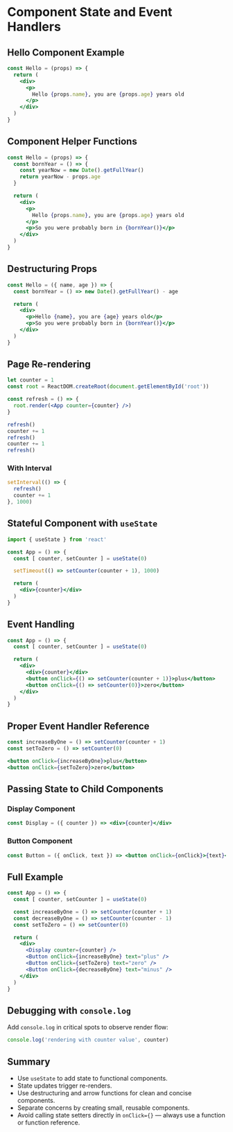 # Component State and Event Handlers

## Hello Component Example

```jsx
const Hello = (props) => {
  return (
    <div>
      <p>
        Hello {props.name}, you are {props.age} years old
      </p>
    </div>
  )
}
```

## Component Helper Functions

```jsx
const Hello = (props) => {
  const bornYear = () => {
    const yearNow = new Date().getFullYear()
    return yearNow - props.age
  }

  return (
    <div>
      <p>
        Hello {props.name}, you are {props.age} years old
      </p>
      <p>So you were probably born in {bornYear()}</p>
    </div>
  )
}
```

## Destructuring Props

```jsx
const Hello = ({ name, age }) => {
  const bornYear = () => new Date().getFullYear() - age

  return (
    <div>
      <p>Hello {name}, you are {age} years old</p>
      <p>So you were probably born in {bornYear()}</p>
    </div>
  )
}
```

## Page Re-rendering

```jsx
let counter = 1
const root = ReactDOM.createRoot(document.getElementById('root'))

const refresh = () => {
  root.render(<App counter={counter} />)
}

refresh()
counter += 1
refresh()
counter += 1
refresh()
```

### With Interval

```jsx
setInterval(() => {
  refresh()
  counter += 1
}, 1000)
```

## Stateful Component with `useState`

```jsx
import { useState } from 'react'

const App = () => {
  const [ counter, setCounter ] = useState(0)

  setTimeout(() => setCounter(counter + 1), 1000)

  return (
    <div>{counter}</div>
  )
}
```

## Event Handling

```jsx
const App = () => {
  const [ counter, setCounter ] = useState(0)

  return (
    <div>
      <div>{counter}</div>
      <button onClick={() => setCounter(counter + 1)}>plus</button>
      <button onClick={() => setCounter(0)}>zero</button>
    </div>
  )
}
```

## Proper Event Handler Reference

```jsx
const increaseByOne = () => setCounter(counter + 1)
const setToZero = () => setCounter(0)
```

```jsx
<button onClick={increaseByOne}>plus</button>
<button onClick={setToZero}>zero</button>
```

## Passing State to Child Components

### Display Component

```jsx
const Display = ({ counter }) => <div>{counter}</div>
```

### Button Component

```jsx
const Button = ({ onClick, text }) => <button onClick={onClick}>{text}</button>
```

## Full Example

```jsx
const App = () => {
  const [ counter, setCounter ] = useState(0)

  const increaseByOne = () => setCounter(counter + 1)
  const decreaseByOne = () => setCounter(counter - 1)
  const setToZero = () => setCounter(0)

  return (
    <div>
      <Display counter={counter} />
      <Button onClick={increaseByOne} text="plus" />
      <Button onClick={setToZero} text="zero" />
      <Button onClick={decreaseByOne} text="minus" />
    </div>
  )
}
```

## Debugging with `console.log`

Add `console.log` in critical spots to observe render flow:

```jsx
console.log('rendering with counter value', counter)
```

## Summary

- Use `useState` to add state to functional components.
- State updates trigger re-renders.
- Use destructuring and arrow functions for clean and concise components.
- Separate concerns by creating small, reusable components.
- Avoid calling state setters directly in `onClick={}` — always use a function or function reference.